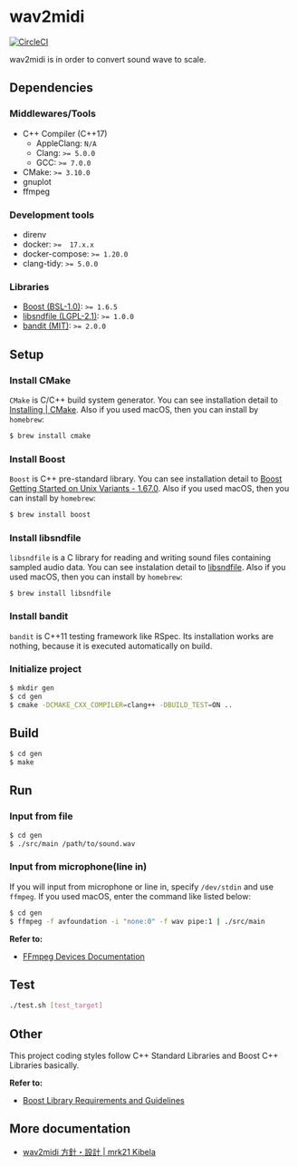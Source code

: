 # wav2midi

[![CircleCI](https://circleci.com/gh/mrk21/wav2midi.svg?style=svg)](https://circleci.com/gh/mrk21/wav2midi)

wav2midi is in order to convert sound wave to scale.

## Dependencies

### Middlewares/Tools

* C++ Compiler (C++17)
    * AppleClang: `N/A`
    * Clang: `>= 5.0.0`
    * GCC: `>= 7.0.0`
* CMake: `>= 3.10.0`
* gnuplot
* ffmpeg

### Development tools

* direnv
* docker: `>=  17.x.x`
* docker-compose: `>= 1.20.0`
* clang-tidy: `>= 5.0.0`

### Libraries

* [Boost (BSL-1.0)](https://www.boost.org/): `>= 1.6.5`
* [libsndfile (LGPL-2.1)](https://github.com/erikd/libsndfile): `>= 1.0.0`
* [bandit (MIT)](https://github.com/banditcpp/bandit): `>= 2.0.0`

## Setup

### Install CMake

`CMake` is C/C++ build system generator. You can see installation detail to [Installing | CMake](https://cmake.org/install/). Also if you used macOS, then you can install by `homebrew`:

```bash
$ brew install cmake
```

### Install Boost

`Boost` is C++ pre-standard library. You can see installation detail to [Boost Getting Started on Unix Variants - 1.67.0](https://www.boost.org/doc/libs/1_67_0/more/getting_started/unix-variants.html). Also if you used macOS, then you can install by `homebrew`:

```bash
$ brew install boost
```

### Install libsndfile

`libsndfile` is a C library for reading and writing sound files containing sampled audio data. You can see instalation detail to [libsndfile](https://github.com/erikd/libsndfile). Also if you used macOS, then you can install by `homebrew`:

```
$ brew install libsndfile
```

### Install bandit

`bandit` is C++11 testing framework like RSpec. Its installation works are nothing, because it is executed automatically on build.

### Initialize project

```bash
$ mkdir gen
$ cd gen
$ cmake -DCMAKE_CXX_COMPILER=clang++ -DBUILD_TEST=ON ..
```

## Build

```bash
$ cd gen
$ make
```

## Run

### Input from file

```bash
$ cd gen
$ ./src/main /path/to/sound.wav
```

### Input from microphone(line in)

If you will input from microphone or line in, specify `/dev/stdin` and use `ffmpeg`.
If you used macOS, enter the command like listed below:

```sh
$ cd gen
$ ffmpeg -f avfoundation -i "none:0" -f wav pipe:1 | ./src/main
```

**Refer to:**

* [FFmpeg Devices Documentation](https://www.ffmpeg.org/ffmpeg-devices.html#avfoundation)

## Test

```bash
./test.sh [test_target]
```

## Other

This project coding styles follow C++ Standard Libraries and Boost C++ Libraries basically.

**Refer to:**

* [Boost Library Requirements and Guidelines](https://www.boost.org/development/requirements.html)

## More documentation

* [wav2midi 方針・設計 | mrk21 Kibela](https://mrk21.kibe.la/shared/entries/3931bfea-0f31-4aa1-9e72-b7cd6f010697)
